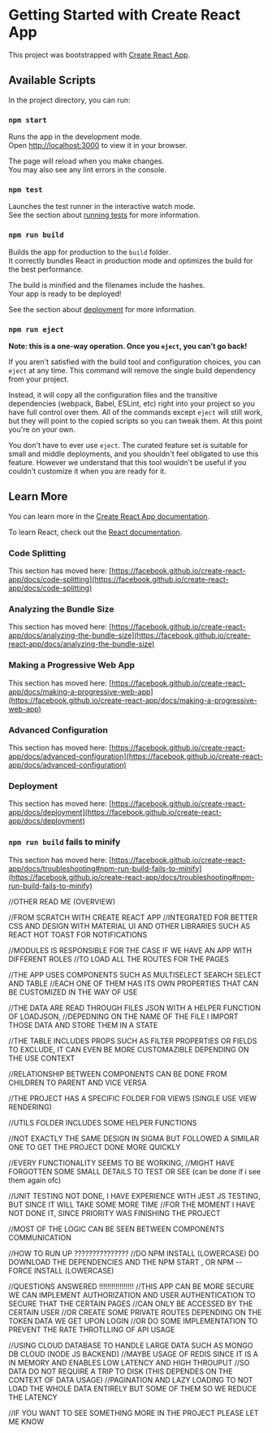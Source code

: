 # Getting Started with Create React App

This project was bootstrapped with [Create React App](https://github.com/facebook/create-react-app).

## Available Scripts

In the project directory, you can run:

### `npm start`

Runs the app in the development mode.\
Open [http://localhost:3000](http://localhost:3000) to view it in your browser.

The page will reload when you make changes.\
You may also see any lint errors in the console.

### `npm test`

Launches the test runner in the interactive watch mode.\
See the section about [running tests](https://facebook.github.io/create-react-app/docs/running-tests) for more information.

### `npm run build`

Builds the app for production to the `build` folder.\
It correctly bundles React in production mode and optimizes the build for the best performance.

The build is minified and the filenames include the hashes.\
Your app is ready to be deployed!

See the section about [deployment](https://facebook.github.io/create-react-app/docs/deployment) for more information.

### `npm run eject`

**Note: this is a one-way operation. Once you `eject`, you can't go back!**

If you aren't satisfied with the build tool and configuration choices, you can `eject` at any time. This command will remove the single build dependency from your project.

Instead, it will copy all the configuration files and the transitive dependencies (webpack, Babel, ESLint, etc) right into your project so you have full control over them. All of the commands except `eject` will still work, but they will point to the copied scripts so you can tweak them. At this point you're on your own.

You don't have to ever use `eject`. The curated feature set is suitable for small and middle deployments, and you shouldn't feel obligated to use this feature. However we understand that this tool wouldn't be useful if you couldn't customize it when you are ready for it.

## Learn More

You can learn more in the [Create React App documentation](https://facebook.github.io/create-react-app/docs/getting-started).

To learn React, check out the [React documentation](https://reactjs.org/).

### Code Splitting

This section has moved here: [https://facebook.github.io/create-react-app/docs/code-splitting](https://facebook.github.io/create-react-app/docs/code-splitting)

### Analyzing the Bundle Size

This section has moved here: [https://facebook.github.io/create-react-app/docs/analyzing-the-bundle-size](https://facebook.github.io/create-react-app/docs/analyzing-the-bundle-size)

### Making a Progressive Web App

This section has moved here: [https://facebook.github.io/create-react-app/docs/making-a-progressive-web-app](https://facebook.github.io/create-react-app/docs/making-a-progressive-web-app)

### Advanced Configuration

This section has moved here: [https://facebook.github.io/create-react-app/docs/advanced-configuration](https://facebook.github.io/create-react-app/docs/advanced-configuration)

### Deployment

This section has moved here: [https://facebook.github.io/create-react-app/docs/deployment](https://facebook.github.io/create-react-app/docs/deployment)

### `npm run build` fails to minify

This section has moved here: [https://facebook.github.io/create-react-app/docs/troubleshooting#npm-run-build-fails-to-minify](https://facebook.github.io/create-react-app/docs/troubleshooting#npm-run-build-fails-to-minify)

//OTHER READ ME (OVERVIEW)

//FROM SCRATCH WITH CREATE REACT APP
//INTEGRATED FOR BETTER CSS AND DESIGN WITH MATERIAL UI AND OTHER LIBRARIES SUCH AS REACT HOT TOAST FOR NOTIFICATIONS

//MODULES IS RESPONSIBLE FOR THE CASE IF WE HAVE AN APP WITH DIFFERENT ROLES
//TO LOAD ALL THE ROUTES FOR THE PAGES

//THE APP USES COMPONENTS SUCH AS MULTISELECT SEARCH SELECT AND TABLE
//EACH ONE OF THEM HAS ITS OWN PROPERTIES THAT CAN BE CUSTOMIZED IN THE WAY OF USE

//THE DATA ARE READ THROUGH FILES JSON WITH A HELPER FUNCTION OF LOADJSON,
//DEPEDNING ON THE NAME OF THE FILE I IMPORT THOSE DATA AND STORE THEM IN A STATE

//THE TABLE INCLUDES PROPS SUCH AS FILTER PROPERTIES OR FIELDS TO EXCLUDE, IT CAN EVEN BE MORE CUSTOMAZIBLE DEPENDING ON THE USE CONTEXT

//RELATIONSHIP BETWEEN COMPONENTS CAN BE DONE FROM CHILDREN TO PARENT AND VICE VERSA

//THE PROJECT HAS A SPECIFIC FOLDER FOR VIEWS (SINGLE USE VIEW RENDERING)

//UTILS FOLDER INCLUDES SOME HELPER FUNCTIONS

//NOT EXACTLY THE SAME DESIGN IN SIGMA BUT FOLLOWED A SIMILAR ONE TO GET THE PROJECT DONE MORE QUICKLY

//EVERY FUNCTIONALITY SEEMS TO BE WORKING,
//MIGHT HAVE FORGOTTEN SOME SMALL DETAILS TO TEST OR SEE (can be done if i see them again ofc)

//UNIT TESTING NOT DONE, I HAVE EXPERIENCE WITH JEST JS TESTING, BUT SINCE IT WILL TAKE SOME MORE TIME
//FOR THE MOMENT I HAVE NOT DONE IT, SINCE PRIORITY WAS FINISHING THE PROJECT

//MOST OF THE LOGIC CAN BE SEEN BETWEEN COMPONENTS COMMUNICATION

//HOW TO RUN UP ???????????????
//DO NPM INSTALL (LOWERCASE) DO DOWNLOAD THE DEPENDENCIES AND THE NPM START , OR NPM --FORCE INSTALL (LOWERCASE)

//QUESTIONS ANSWERED !!!!!!!!!!!!!!!!!
//THIS APP CAN BE MORE SECURE WE CAN IMPLEMENT AUTHORIZATION AND USER AUTHENTICATION TO SECURE THAT THE CERTAIN PAGES
//CAN ONLY BE ACCESSED BY THE CERTAIN USER
//OR CREATE SOME PRIVATE ROUTES DEPENDING ON THE TOKEN DATA WE GET UPON LOGIN
//OR DO SOME IMPLEMENTATION TO PREVENT THE RATE THROTLLING OF API USAGE

//USING CLOUD DATABASE TO HANDLE LARGE DATA SUCH AS MONGO DB CLOUD (NODE JS BACKEND)
//MAYBE USAGE OF REDIS SINCE IT IS A IN MEMORY AND ENABLES LOW LATENCY AND HIGH THROUPUT
//SO DATA DO NOT REQUIRE A TRIP TO DISK (THIS DEPENDES ON THE CONTEXT OF DATA USAGE)
//PAGINATION AND LAZY LOADING TO NOT LOAD THE WHOLE DATA ENTIRELY BUT SOME OF THEM SO WE REDUCE THE LATENCY

//IF YOU WANT TO SEE SOMETHING MORE IN THE PROJECT PLEASE LET ME KNOW
